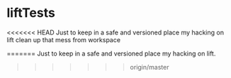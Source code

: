 # liftTests

<<<<<<< HEAD
Just to keep in a safe and versioned place my hacking on lift
clean up that mess from workspace

=======
Just to keep in a safe and versioned place my hacking on lift.
>>>>>>> origin/master
